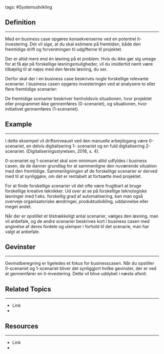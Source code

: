 tags: #Systemudvikling

## Definition 
---
Med en business case opgøres konsekvenserne ved en potentiel it-investering. Det vil sige, at du skal estimere på fremtiden, både den fremtidige drift og forventningen til udgifterne til projektet.

Der er altid mere end én løsning på et problem. Hvis du ikke gør sig umage for at få øje på forskellige løsningsmuligheder, vil du imidlertid nemt være tilbøjelig til at nøjes med den første løsning, du ser.

Derfor skal der i en business case beskrives nogle forskellige relevante scenarier. I business casen opgøres investeringen ved at analysere to eller flere fremtidige scenarier:

De fremtidige scenarier beskriver henholdsvis situationen, hvor projektet eller programmet ikke gennemføres (0-scenariet), og situationen, hvor initiativet gennemføres (1-scenariet).
## Example
---
I dette eksempel vil driftsniveauet ved den manuelle arbejdsgang være 0-scenariet, en delvis digitalisering 1- scenariet og en fuld digitalisering 2-scenariet. (Digitaliseringsstyrelsen, 2018, s. 4).

0-scenariet og 1-scenariet skal som minimum altid udfyldes i business casen, da de danner grundlag for at sammenligne den nuværende situation med den fremtidige. Sammenligningen af de forskellige scenarier er derved med til at synliggøre, om det er rentabelt at fortsætte med projektet.

For at finde forskellige scenarier vil det ofte være frugtbart at bruge forskellige kreative teknikker. Ud over at se på forskellige teknologiske løsninger med f.eks. forskellig grad af automatisering, kan man også overveje organisatoriske ændringer, produktudvikling, uddannelse eller meget andet.

Når der er opstillet et tilstrækkeligt antal scenarier, vælges den løsning, man vil anbefale, og de andre scenarier beskrives kort i business casen med angivelse af deres fordele og ulemper i forhold til det scenarie, man har valgt at anbefale.

## Gevinster
---
Gevinstberegning er ligeledes et fokus for businesscasen. Når du opstiller 0-scenariet og 1-scenariet bliver det synliggjort hvilke gevinster, der er ved at gennemfører en it-investering. Dette vil blive uddybet i næste afsnit.

## Related Topics
---
- Link
- 

## Resources
---
- Link
- 